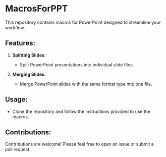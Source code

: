 # MacrosForPPT

This repository contains macros for PowerPoint designed to streamline your workflow.

## Features:

1. **Splitting Slides:**
   - Split PowerPoint presentations into individual slide files.

2. **Merging Slides:**
   - Merge PowerPoint slides with the same format type into one file.

## Usage:

- Clone the repository and follow the instructions provided to use the macros.

## Contributions:

Contributions are welcome! Please feel free to open an issue or submit a pull request.
